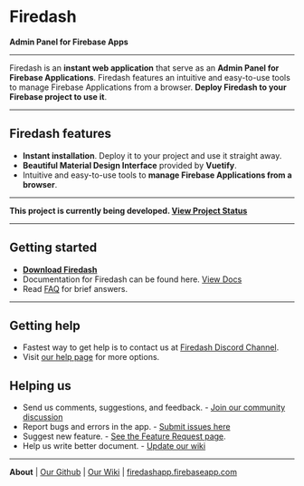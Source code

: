 # Firedash
**Admin Panel for Firebase Apps**

---

Firedash is an **instant web application** that serve as an **Admin Panel for Firebase Applications**. Firedash features an intuitive and easy-to-use tools to manage Firebase Applications from a browser. **Deploy Firedash to your Firebase project to use it**.

---

## Firedash features

- **Instant installation**. Deploy it to your project and use it straight away.
- **Beautiful Material Design Interface** provided by **Vuetify**.
- Intuitive and easy-to-use tools to **manage Firebase Applications from a browser**.

---

**This project is currently being developed. [View Project Status](https://github.com/nikahmadz/Firedash/wiki/project-status)**

---

## Getting started

- **[Download Firedash](https://nikahmadz.github.io/Firedash/docs/#download)**
- Documentation for Firedash can be found here. [View Docs](https://nikahmadz.github.io/Firedash/docs/)
- Read [FAQ](https://github.com/nikahmadz/Firedash/wiki/FAQ) for brief answers.

---

## Getting help

- Fastest way to get help is to contact us at [Firedash Discord Channel][discord].
- Visit [our help page](https://nikahmadz.github.io/Firedash/help/) for more options.

## Helping us

- Send us comments, suggestions, and feedback. - [Join our community discussion][discord]
- Report bugs and errors in the app. - [Submit issues here](https://github.com/nikahmadz/Firedash/issues)
- Suggest new feature. - [See the Feature Request page](https://github.com/nikahmadz/Firedash/wiki/Feature-Request).
- Help us write better document. - [Update our wiki][wiki]

---

**About** | [Our Github](https://github.com/nikahmadz/Firedash/) | [Our Wiki][wiki] | [firedashapp.firebaseapp.com](https://firedashapp.firebaseapp.com/)

[wiki]: https://github.com/nikahmadz/Firedash/wiki/
[discord]: https://discord.gg/Xk4DJHs
